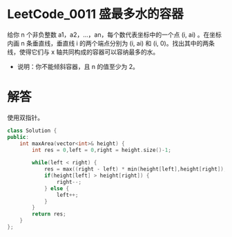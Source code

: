 # LeetCode_0011 盛最多水的容器

给你 n 个非负整数 a1，a2，...，an，每个数代表坐标中的一个点 (i, ai) 。在坐标内画 n 条垂直线，垂直线 i 的两个端点分别为 (i, ai) 和 (i, 0)。找出其中的两条线，使得它们与 x 轴共同构成的容器可以容纳最多的水。

* 说明：你不能倾斜容器，且 n 的值至少为 2。


# 解答
使用双指针。

```C++
class Solution {
public:
    int maxArea(vector<int>& height) {
        int res = 0,left = 0,right = height.size()-1;
        
        while(left < right) {
            res = max((right - left) * min(height[left],height[right]),res);
            if(height[left] > height[right]) {
                right--;
            } else {
                left++;
            }
        }
        return res;
    }
};
```
